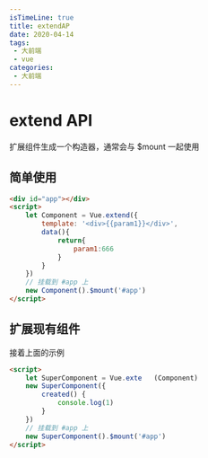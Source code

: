 ```yaml
---
isTimeLine: true
title: extendAP
date: 2020-04-14
tags:
 - 大前端
 - vue
categories:
 - 大前端
---
```

# extend API
扩展组件生成一个构造器，通常会与 $mount 一起使用

## 简单使用
```html
<div id="app"></div>
<script>
    let Component = Vue.extend({
        template: '<div>{{param1}}</div>',
        data(){
            return{
                param1:666
            }
        }
    })
    // 挂载到 #app 上
    new Component().$mount('#app')
</script>
```

## 扩展现有组件
接着上面的示例
```html
<script>
    let SuperComponent = Vue.exte   (Component)
    new SuperComponent({
        created() {
            console.log(1)
        }
    })
    // 挂载到 #app 上
    new SuperComponent().$mount('#app')
</script>
```

<comment/>
<tongji/>